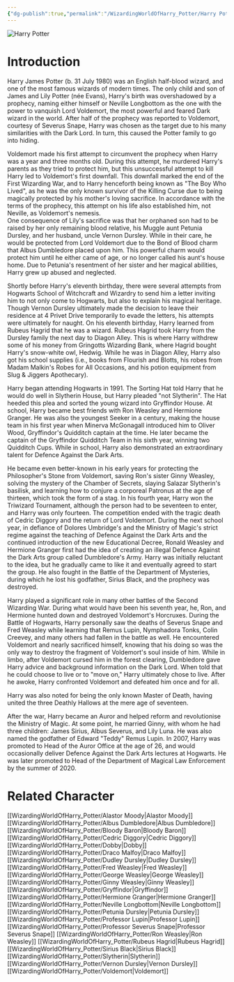 ```yaml
---
{"dg-publish":true,"permalink":"/WizardingWorldOfHarry_Potter/Harry Potter/","dgPassFrontmatter":true,"created":"","updated":""}
---
```


![Harry Potter](http://rxbg5ysja.bkt.gdipper.com/Harry_Potter.png)

# Introduction
Harry James Potter (b. 31 July 1980) was an English half-blood wizard, and one of the most famous wizards of modern times. The only child and son of James and Lily Potter (née Evans), Harry's birth was overshadowed by a prophecy, naming either himself or Neville Longbottom as the one with the power to vanquish Lord Voldemort, the most powerful and feared Dark wizard in the world. After half of the prophecy was reported to Voldemort, courtesy of Severus Snape, Harry was chosen as the target due to his many similarities with the Dark Lord. In turn, this caused the Potter family to go into hiding.  

Voldemort made his first attempt to circumvent the prophecy when Harry was a year and three months old. During this attempt, he murdered Harry's parents as they tried to protect him, but this unsuccessful attempt to kill Harry led to Voldemort's first downfall. This downfall marked the end of the First Wizarding War, and to Harry henceforth being known as "The Boy Who Lived", as he was the only known survivor of the Killing Curse due to being magically protected by his mother's loving sacrifice. In accordance with the terms of the prophecy, this attempt on his life also established him, not Neville, as Voldemort's nemesis.  
One consequence of Lily's sacrifice was that her orphaned son had to be raised by her only remaining blood relative, his Muggle aunt Petunia Dursley, and her husband, uncle Vernon Dursley. While in their care, he would be protected from Lord Voldemort due to the Bond of Blood charm that Albus Dumbledore placed upon him. This powerful charm would protect him until he either came of age, or no longer called his aunt's house home. Due to Petunia's resentment of her sister and her magical abilities, Harry grew up abused and neglected.

Shortly before Harry's eleventh birthday, there were several attempts from Hogwarts School of Witchcraft and Wizardry to send him a letter inviting him to not only come to Hogwarts, but also to explain his magical heritage. Though Vernon Dursley ultimately made the decision to leave their residence at 4 Privet Drive temporarily to evade the letters, his attempts were ultimately for naught. On his eleventh birthday, Harry learned from Rubeus Hagrid that he was a wizard. Rubeus Hagrid took Harry from the Dursley family the next day to Diagon Alley. This is where Harry withdrew some of his money from Gringotts Wizarding Bank, where Hagrid bought Harry's snow-white owl, Hedwig. While he was in Diagon Alley, Harry also got his school supplies (i.e., books from Flourish and Blotts, his robes from Madam Malkin's Robes for All Occasions, and his potion equipment from Slug & Jiggers Apothecary). 

Harry began attending Hogwarts in 1991. The Sorting Hat told Harry that he would do well in Slytherin House, but Harry pleaded "not Slytherin". The Hat heeded this plea and sorted the young wizard into Gryffindor House. At school, Harry became best friends with Ron Weasley and Hermione Granger. He was also the youngest Seeker in a century, making the house team in his first year when Minerva McGonagall introduced him to Oliver Wood, Gryffindor's Quidditch captain at the time. He later became the captain of the Gryffindor Quidditch Team in his sixth year, winning two Quidditch Cups. While in school, Harry also demonstrated an extraordinary talent for Defence Against the Dark Arts.

He became even better-known in his early years for protecting the Philosopher's Stone from Voldemort, saving Ron's sister Ginny Weasley, solving the mystery of the Chamber of Secrets, slaying Salazar Slytherin's basilisk, and learning how to conjure a corporeal Patronus at the age of thirteen, which took the form of a stag. In his fourth year, Harry won the Triwizard Tournament, although the person had to be seventeen to enter, and Harry was only fourteen. The competition ended with the tragic death of Cedric Diggory and the return of Lord Voldemort. During the next school year, in defiance of Dolores Umbridge's and the Ministry of Magic's strict regime against the teaching of Defence Against the Dark Arts and the continued introduction of the new Educational Decree, Ronald Weasley and Hermione Granger first had the idea of creating an illegal Defence Against the Dark Arts group called Dumbledore's Army. Harry was initially reluctant to the idea, but he gradually came to like it and eventually agreed to start the group. He also fought in the Battle of the Department of Mysteries, during which he lost his godfather, Sirius Black, and the prophecy was destroyed.

Harry played a significant role in many other battles of the Second Wizarding War. During what would have been his seventh year, he, Ron, and Hermione hunted down and destroyed Voldemort's Horcruxes. During the Battle of Hogwarts, Harry personally saw the deaths of Severus Snape and Fred Weasley while learning that Remus Lupin, Nymphadora Tonks, Colin Creevey, and many others had fallen in the battle as well. He encountered Voldemort and nearly sacrificed himself, knowing that his doing so was the only way to destroy the fragment of Voldemort's soul inside of him. While in limbo, after Voldemort cursed him in the forest clearing, Dumbledore gave Harry advice and background information on the Dark Lord. When told that he could choose to live or to "move on," Harry ultimately chose to live. After he awoke, Harry confronted Voldemort and defeated him once and for all. 

Harry was also noted for being the only known Master of Death, having united the three Deathly Hallows at the mere age of seventeen.

After the war, Harry became an Auror and helped reform and revolutionise the Ministry of Magic. At some point, he married Ginny, with whom he had three children: James Sirius, Albus Severus, and Lily Luna. He was also named the godfather of Edward "Teddy" Remus Lupin. In 2007, Harry was promoted to Head of the Auror Office at the age of 26, and would occasionally deliver Defence Against the Dark Arts lectures at Hogwarts. He was later promoted to Head of the Department of Magical Law Enforcement by the summer of 2020.

# Related Character
[[WizardingWorldOfHarry_Potter/Alastor Moody\|Alastor Moody]]
[[WizardingWorldOfHarry_Potter/Albus Dumbledore\|Albus Dumbledore]]
[[WizardingWorldOfHarry_Potter/Bloody Baron\|Bloody Baron]]
[[WizardingWorldOfHarry_Potter/Cedric Diggory\|Cedric Diggory]]
[[WizardingWorldOfHarry_Potter/Dobby\|Dobby]]
[[WizardingWorldOfHarry_Potter/Draco Malfoy\|Draco Malfoy]]
[[WizardingWorldOfHarry_Potter/Dudley Dursley\|Dudley Dursley]]
[[WizardingWorldOfHarry_Potter/Fred Weasley\|Fred Weasley]]
[[WizardingWorldOfHarry_Potter/George Weasley\|George Weasley]]
[[WizardingWorldOfHarry_Potter/Ginny Weasley\|Ginny Weasley]]
[[WizardingWorldOfHarry_Potter/Gryffindor\|Gryffindor]]
[[WizardingWorldOfHarry_Potter/Hermione Granger\|Hermione Granger]]
[[WizardingWorldOfHarry_Potter/Neville Longbottom\|Neville Longbottom]]
[[WizardingWorldOfHarry_Potter/Petunia Dursley\|Petunia Dursley]]
[[WizardingWorldOfHarry_Potter/Professor Lupin\|Professor Lupin]]
[[WizardingWorldOfHarry_Potter/Professor Severus Snape\|Professor Severus Snape]]
[[WizardingWorldOfHarry_Potter/Ron Weasley\|Ron Weasley]]
[[WizardingWorldOfHarry_Potter/Rubeus Hagrid\|Rubeus Hagrid]]
[[WizardingWorldOfHarry_Potter/Sirius Black\|Sirius Black]]
[[WizardingWorldOfHarry_Potter/Slytherin\|Slytherin]]
[[WizardingWorldOfHarry_Potter/Vernon Dursley\|Vernon Dursley]]
[[WizardingWorldOfHarry_Potter/Voldemort\|Voldemort]]
